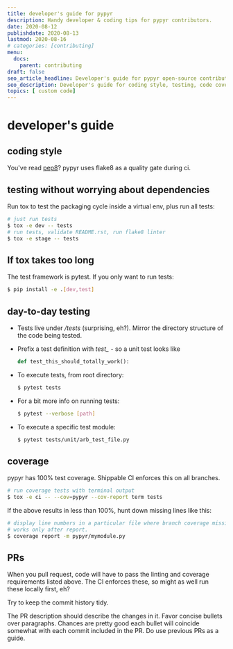```yaml
---
title: developer's guide for pypyr
description: Handy developer & coding tips for pypyr contributors.
date: 2020-08-12
publishdate: 2020-08-13
lastmod: 2020-08-16
# categories: [contributing]
menu:
  docs:
    parent: contributing
draft: false
seo_article_headline: Developer's guide for pypyr open-source contributors.
seo_description: Developer's guide for coding style, testing, code coverage and pull requests.
topics: [ custom code]
---
```

# developer's guide
## coding style
You've read [pep8](https://www.python.org/dev/peps/pep-0008/)? pypyr
uses flake8 as a quality gate during ci.

## testing without worrying about dependencies
Run tox to test the packaging cycle inside a virtual env, plus run all
tests:

```bash
# just run tests
$ tox -e dev -- tests
# run tests, validate README.rst, run flake8 linter
$ tox -e stage -- tests
```

## If tox takes too long
The test framework is pytest. If you only want to run tests:

```bash
$ pip install -e .[dev,test]
```

## day-to-day testing
-   Tests live under */tests* (surprising, eh?). Mirror the directory
    structure of the code being tested.

-   Prefix a test definition with *test\_* - so a unit test looks like

    ```python
    def test_this_should_totally_work():
    ```

-   To execute tests, from root directory:

    ```bash
    $ pytest tests
    ```

-   For a bit more info on running tests:

    ```bash
    $ pytest --verbose [path]
    ```

-   To execute a specific test module:

    ```bash
    $ pytest tests/unit/arb_test_file.py
    ```

## coverage
pypyr has 100% test coverage. Shippable CI enforces this on all
branches.

```bash
# run coverage tests with terminal output
$ tox -e ci -- --cov=pypyr --cov-report term tests
```

If the above results in less than 100%, hunt down missing lines like
this:

```bash
# display line numbers in a particular file where branch coverage missing.
# works only after report.
$ coverage report -m pypyr/mymodule.py
```

## PRs
When you pull request, code will have to pass the linting and coverage
requirements listed above. The CI enforces these, so might as well run
these locally first, eh?

Try to keep the commit history tidy.

The PR description should describe the changes in it. Favor concise
bullets over paragraphs. Chances are pretty good each bullet will
coincide somewhat with each commit included in the PR. Do use previous
PRs as a guide.
